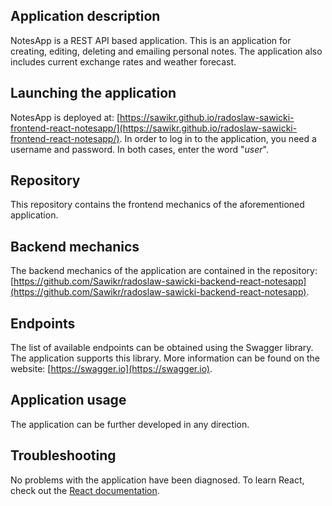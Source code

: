 ## Application description
NotesApp is a REST API based application. This is an application for creating, editing, deleting and emailing personal notes.
The application also includes current exchange rates and weather forecast.

## Launching the application
NotesApp is deployed at: [https://sawikr.github.io/radoslaw-sawicki-frontend-react-notesapp/](https://sawikr.github.io/radoslaw-sawicki-frontend-react-notesapp/).
In order to log in to the application, you need a username and password. In both cases, enter the word "*user*".

## Repository
This repository contains the frontend mechanics of the aforementioned application.

##  Backend mechanics
The backend mechanics of the application are contained in the repository:
[https://github.com/Sawikr/radoslaw-sawicki-backend-react-notesapp](https://github.com/Sawikr/radoslaw-sawicki-backend-react-notesapp).

## Endpoints
The list of available endpoints can be obtained using the Swagger library. The application supports this library.
More information can be found on the website: [https://swagger.io](https://swagger.io).

## Application usage
The application can be further developed in any direction.

## Troubleshooting
No problems with the application have been diagnosed.
To learn React, check out the [React documentation](https://reactjs.org/).
